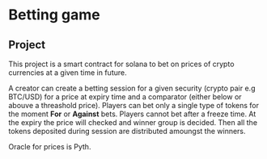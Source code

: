 # Betting game

## Project
This project is a smart contract for solana to bet on prices of crypto currencies at a given time in future.

A creator can create a betting session for a given security (crypto pair e.g BTC/USD) for a price at expiry time and a comparator (either below or abouve a threashold price).
Players can bet only a single type of tokens for the moment __For__ or __Against__ bets. Players cannot bet after a freeze time.
At the expiry the price will checked and winner group is decided. Then all the tokens deposited during session are distributed amoungst the winners.

Oracle for prices is Pyth.
